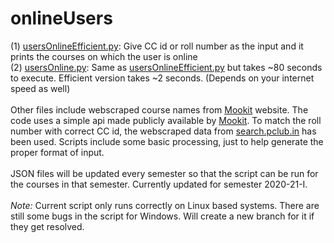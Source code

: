 # onlineUsers
(1) [usersOnlineEfficient.py](https://github.com/AaryenMehta/onlineUsers/blob/main/usersOnlineEfficient.py): Give CC id or roll number as the input and it prints the courses on which the user is online\
(2) [usersOnline.py](https://github.com/AaryenMehta/onlineUsers/blob/main/usersOnline.py): Same as [usersOnlineEfficient.py](https://github.com/AaryenMehta/onlineUsers/blob/main/usersOnlineEfficient.py) but takes ~80 seconds to execute. Efficient version takes ~2 seconds. (Depends on your internet speed as well)<br /><br />
Other files include webscraped course names from [Mookit](https://www.hello.iitk.ac.in) website. The code uses a simple api made publicly available by [Mookit](https://www.hello.iitk.ac.in). To match the roll number with correct CC id, the webscraped data from [search.pclub.in](https://www.search.pclub.in) has been used. Scripts include some basic processing, just to help generate the proper format of input. <br /><br />
JSON files will be updated every semester so that the script can be run for the courses in that semester. Currently updated for semester 2020-21-I.<br /><br />
<em>Note:</em> Current script only runs correctly on Linux based systems. There are still some bugs in the script for Windows. Will create a new branch for it if they get resolved.
